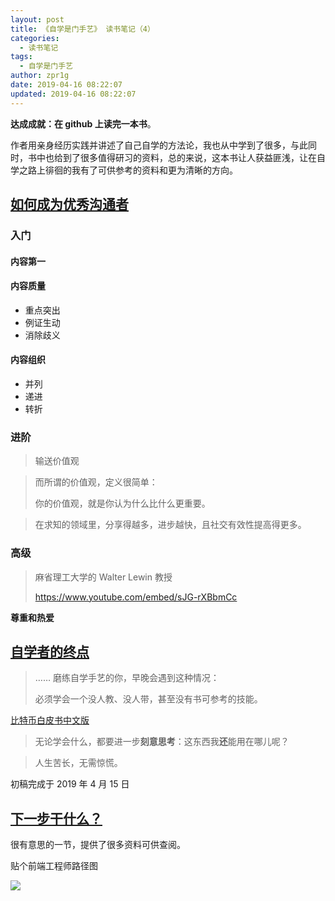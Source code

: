 ```yaml
---
layout: post
title: 《自学是门手艺》 读书笔记（4）
categories:
  - 读书笔记
tags:
  - 自学是门手艺
author: zpr1g
date: 2019-04-16 08:22:07
updated: 2019-04-16 08:22:07
---
```


**达成成就：在 github 上读完一本书**。

作者用亲身经历实践并讲述了自己自学的方法论，我也从中学到了很多，与此同时，书中也给到了很多值得研习的资料，总的来说，这本书让人获益匪浅，让在自学之路上徘徊的我有了可供参考的资料和更为清晰的方向。

<!-- more -->

## [如何成为优秀沟通者](https://github.com/selfteaching/the-craft-of-selfteaching/blob/master/Q.good-communiation.ipynb)

### 入门

#### 内容第一

#### 内容质量

* 重点突出
* 例证生动
* 消除歧义

#### 内容组织

* 并列
* 递进
* 转折

### 进阶

> 输送价值观

> 而所谓的价值观，定义很简单：
>
> 你的价值观，就是你认为什么比什么更重要。

> 在求知的领域里，分享得越多，进步越快，且社交有效性提高得更多。

### 高级

> 麻省理工大学的 Walter Lewin 教授
>
> https://www.youtube.com/embed/sJG-rXBbmCc

**尊重和热爱**

## [自学者的终点](https://github.com/selfteaching/the-craft-of-selfteaching/blob/master/R.finale.ipynb)

> …… 磨练自学手艺的你，早晚会遇到这种情况：
>
> 必须学会一个没人教、没人带，甚至没有书可参考的技能。

[比特币白皮书中文版](https://github.com/xiaolai/bitcoin-whitepaper-chinese-translation)

> 无论学会什么，都要进一步**刻意思考**：这东西我**还**能用在哪儿呢？

> 人生苦长，无需惊慌。

初稿完成于 2019 年 4 月 15 日

## [下一步干什么？](https://github.com/selfteaching/the-craft-of-selfteaching/blob/master/S.whats-next.ipynb)

很有意思的一节，提供了很多资料可供查阅。

贴个前端工程师路径图

![](https://github.com/selfteaching/the-craft-of-selfteaching/raw/3fcba6cc8fa0de782e8273809446523ce66c3640/images/frontend.png)
